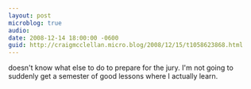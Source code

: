 ```yaml
---
layout: post
microblog: true
audio: 
date: 2008-12-14 18:00:00 -0600
guid: http://craigmcclellan.micro.blog/2008/12/15/t1058623868.html
---
```

doesn't know what else to do to prepare for the jury.  I'm not going to suddenly get a semester of good lessons where I actually learn.
